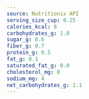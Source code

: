 ```yaml
---
source: Nutritionix API
serving_size_cup: 0.25
calories_kcal: 8
carbohydrates_g: 1.8
sugar_g: 0.6
fiber_g: 0.7
protein_g: 0.5
fat_g: 0.1
saturated_fat_g: 0.0
cholesterol_mg: 0
sodium_mg: 4
net_carbohydrates_g: 1.1
---
```



